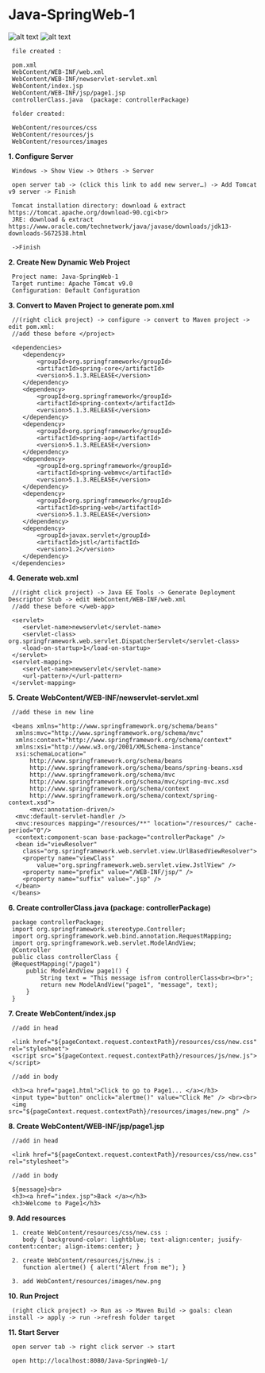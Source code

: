 # Java-SpringWeb-1

![alt text](https://user-images.githubusercontent.com/57636419/69472293-29e78f00-0de3-11ea-8ecb-3a7e4cf87274.JPG)
![alt text](https://user-images.githubusercontent.com/57636419/69472296-2f44d980-0de3-11ea-8008-d422f8be92cc.JPG)

     file created :
     
     pom.xml
     WebContent/WEB-INF/web.xml
     WebContent/WEB-INF/newservlet-servlet.xml
     WebContent/index.jsp
     WebContent/WEB-INF/jsp/page1.jsp
     controllerClass.java  (package: controllerPackage)
     
     folder created:
     
     WebContent/resources/css
     WebContent/resources/js
     WebContent/resources/images
     
<b>1. Configure Server</b>

     Windows -> Show View -> Others -> Server
     
     open server tab -> (click this link to add new server…) -> Add Tomcat v9 server -> Finish
     
     Tomcat installation directory: download & extract https://tomcat.apache.org/download-90.cgi<br>
     JRE: download & extract https://www.oracle.com/technetwork/java/javase/downloads/jdk13-downloads-5672538.html
     
     ->Finish
     
<b>2. Create New Dynamic Web Project</b>
  
     Project name: Java-SpringWeb-1
     Target runtime: Apache Tomcat v9.0
     Configuration: Default Configuration
     
<b>3. Convert to Maven Project to generate pom.xml</b>

     //(right click project) -> configure -> convert to Maven project -> edit pom.xml:
     //add these before </project>
     
     <dependencies>
		<dependency>
			<groupId>org.springframework</groupId>
			<artifactId>spring-core</artifactId>
			<version>5.1.3.RELEASE</version>
		</dependency>
		<dependency>
			<groupId>org.springframework</groupId>
			<artifactId>spring-context</artifactId>
			<version>5.1.3.RELEASE</version>
		</dependency>
		<dependency>
			<groupId>org.springframework</groupId>
			<artifactId>spring-aop</artifactId>
			<version>5.1.3.RELEASE</version>
		</dependency>
		<dependency>
			<groupId>org.springframework</groupId>
			<artifactId>spring-webmvc</artifactId>
			<version>5.1.3.RELEASE</version>
		</dependency>
		<dependency>
			<groupId>org.springframework</groupId>
			<artifactId>spring-web</artifactId>
			<version>5.1.3.RELEASE</version>
		</dependency> 
		<dependency>
			<groupId>javax.servlet</groupId>
			<artifactId>jstl</artifactId>
			<version>1.2</version>
		</dependency>
     </dependencies>
     
<b>4. Generate web.xml</b>
	
     //(right click project) -> Java EE Tools -> Generate Deployment Descriptor Stub -> edit WebContent/WEB-INF/web.xml
     //add these before </web-app>
     
     <servlet>
        <servlet-name>newservlet</servlet-name>
        <servlet-class> org.springframework.web.servlet.DispatcherServlet</servlet-class>
        <load-on-startup>1</load-on-startup>
     </servlet>
     <servlet-mapping>
        <servlet-name>newservlet</servlet-name>
        <url-pattern>/</url-pattern>
     </servlet-mapping>
     
<b>5. Create WebContent/WEB-INF/newservlet-servlet.xml</b>
	
     //add these in new line
     
     <beans xmlns="http://www.springframework.org/schema/beans"
	  xmlns:mvc="http://www.springframework.org/schema/mvc"
	  xmlns:context="http://www.springframework.org/schema/context"
	  xmlns:xsi="http://www.w3.org/2001/XMLSchema-instance"
	  xsi:schemaLocation="
          http://www.springframework.org/schema/beans     
          http://www.springframework.org/schema/beans/spring-beans.xsd
          http://www.springframework.org/schema/mvc 
          http://www.springframework.org/schema/mvc/spring-mvc.xsd
          http://www.springframework.org/schema/context 
          http://www.springframework.org/schema/context/spring-context.xsd">       
          <mvc:annotation-driven/>
	  <mvc:default-servlet-handler /> 
	  <mvc:resources mapping="/resources/**" location="/resources/" cache-period="0"/>
	  <context:component-scan base-package="controllerPackage" />
	  <bean id="viewResolver"
		class="org.springframework.web.servlet.view.UrlBasedViewResolver">
		<property name="viewClass"
			value="org.springframework.web.servlet.view.JstlView" />
		<property name="prefix" value="/WEB-INF/jsp/" />
		<property name="suffix" value=".jsp" />
	  </bean>	
     </beans>
     
<b>6. Create controllerClass.java (package: controllerPackage)</b>
	
     package controllerPackage;
     import org.springframework.stereotype.Controller;
     import org.springframework.web.bind.annotation.RequestMapping;
     import org.springframework.web.servlet.ModelAndView;
     @Controller
     public class controllerClass {	
	 @RequestMapping("/page1")
         public ModelAndView page1() {
             String text = "This message isfrom controllerClass<br><br>";
             return new ModelAndView("page1", "message", text);
         }
     }
     
<b>7. Create WebContent/index.jsp</b>
     
     //add in head
     
     <link href="${pageContext.request.contextPath}/resources/css/new.css" rel="stylesheet">
     <script src="${pageContext.request.contextPath}/resources/js/new.js"></script>   

     //add in body
     
     <h3><a href="page1.html">Click to go to Page1... </a></h3>  
     <input type="button" onclick="alertme()" value="Click Me" /> <br><br>
     <img src="${pageContext.request.contextPath}/resources/images/new.png" /> 
     
<b>8. Create WebContent/WEB-INF/jsp/page1.jsp</b>

     //add in head
     
     <link href="${pageContext.request.contextPath}/resources/css/new.css" rel="stylesheet">

     //add in body
     
     ${message}<br>
     <h3><a href="index.jsp">Back </a></h3>  
     <h3>Welcome to Page1</h3>
     
<b>9. Add resources</b>
	
     1. create WebContent/resources/css/new.css :  
        body { background-color: lightblue; text-align:center; jusify-content:center; align-items:center; }

     2. create WebContent/resources/js/new.js :   
        function alertme() { alert("Alert from me"); }

     3. add WebContent/resources/images/new.png
     
<b>10. Run Project</b>

     (right click project) -> Run as -> Maven Build -> goals: clean install -> apply -> run ->refresh folder target
     
<b>11. Start Server</b>

     open server tab -> right click server -> start
     
     open http://localhost:8080/Java-SpringWeb-1/
     
     
     

     

